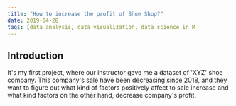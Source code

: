 ```yaml
---
title: "How to increase the profit of Shoe Shop?"
date: 2019-04-28
tags: [data analysis, data visualization, data science in R
---
```

## Introduction

  It's my first project, where our instructor gave me a dataset of 'XYZ'
shoe company. This company's sale have been decreasing since 2018, and they
want to figure out what kind of factors positively affect to sale increase and
what kind factors on the other hand, decrease company's profit.
